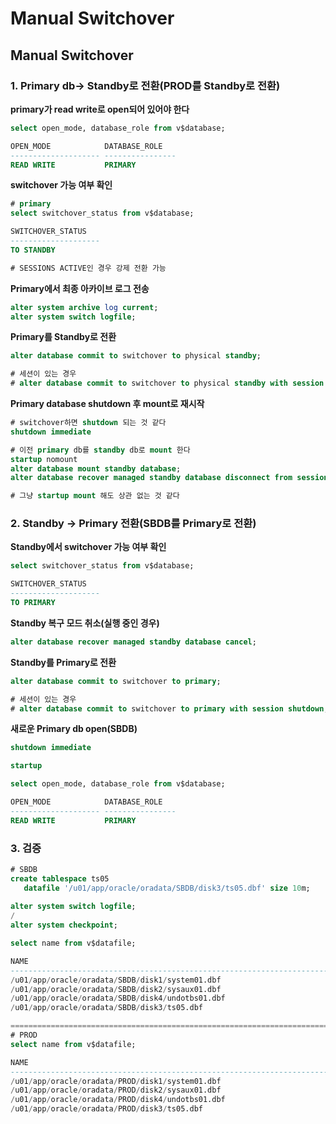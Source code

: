 # Manual Switchover

## Manual Switchover

### 1. Primary db→ Standby로 전환(PROD를 Standby로 전환)

**primary가 read write로 open되어 있어야 한다**

```sql
select open_mode, database_role from v$database;

OPEN_MODE            DATABASE_ROLE
-------------------- ----------------
READ WRITE           PRIMARY
```

**switchover 가능 여부 확인**

```sql
# primary
select switchover_status from v$database;

SWITCHOVER_STATUS
--------------------
TO STANDBY

# SESSIONS ACTIVE인 경우 강제 전환 가능
```

**Primary에서 최종 아카이브 로그 전송**

```sql
alter system archive log current;
alter system switch logfile;
```

**Primary를 Standby로 전환**

```sql
alter database commit to switchover to physical standby;

# 세션이 있는 경우
# alter database commit to switchover to physical standby with session shutdown;
```

**Primary database shutdown 후 mount로 재시작**

```sql
# switchover하면 shutdown 되는 것 같다
shutdown immediate

# 이전 primary db를 standby db로 mount 한다
startup nomount
alter database mount standby database;
alter database recover managed standby database disconnect from session;

# 그냥 startup mount 해도 상관 없는 것 같다
```

### 2. Standby → Primary 전환(SBDB를 Primary로 전환)

**Standby에서 switchover 가능 여부 확인**

```sql
select switchover_status from v$database;

SWITCHOVER_STATUS
--------------------
TO PRIMARY
```

**Standby 복구 모드 취소(실행 중인 경우)**

```sql
alter database recover managed standby database cancel;
```

**Standby를  Primary로 전환**

```sql
alter database commit to switchover to primary;

# 세션이 있는 경우
# alter database commit to switchover to primary with session shutdown;
```

**새로운 Primary db open(SBDB)**

```sql
shutdown immediate

startup

select open_mode, database_role from v$database;

OPEN_MODE            DATABASE_ROLE
-------------------- ----------------
READ WRITE           PRIMARY
```

### 3. 검증

```sql
# SBDB
create tablespace ts05
   datafile '/u01/app/oracle/oradata/SBDB/disk3/ts05.dbf' size 10m;
   
alter system switch logfile;
/
alter system checkpoint;

select name from v$datafile;

NAME
--------------------------------------------------------------------------------
/u01/app/oracle/oradata/SBDB/disk1/system01.dbf
/u01/app/oracle/oradata/SBDB/disk2/sysaux01.dbf
/u01/app/oracle/oradata/SBDB/disk4/undotbs01.dbf
/u01/app/oracle/oradata/SBDB/disk3/ts05.dbf

=================================================================================
# PROD
select name from v$datafile;

NAME
--------------------------------------------------------------------------------
/u01/app/oracle/oradata/PROD/disk1/system01.dbf
/u01/app/oracle/oradata/PROD/disk2/sysaux01.dbf
/u01/app/oracle/oradata/PROD/disk4/undotbs01.dbf
/u01/app/oracle/oradata/PROD/disk3/ts05.dbf
```